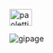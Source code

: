 <p align="left">
<a href="https://linkedin.com/in/paolettigino" target="blank"><img align="center" src="https://raw.githubusercontent.com/rahuldkjain/github-profile-readme-generator/master/src/images/icons/Social/linked-in-alt.svg" alt="paolettigino" height="30" width="40" /></a>
</p>
<p><img align="left" src="https://github-readme-stats.vercel.app/api/top-langs?username=gipage&show_icons=true&locale=en&layout=compact&theme=dark" alt="gipage" /></p>



